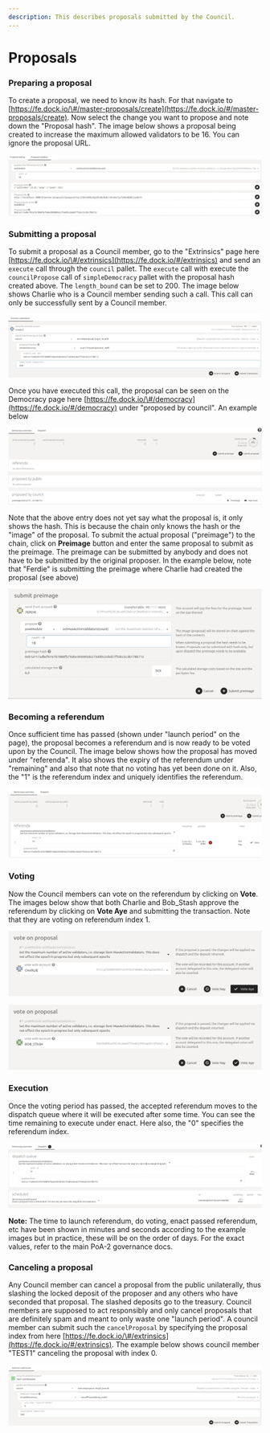 ```yaml
---
description: This describes proposals submitted by the Council.
---
```


# Proposals

### Preparing a proposal

To create a proposal, we need to know its hash. For that navigate to [https://fe.dock.io/\#/master-proposals/create](https://fe.dock.io/#/master-proposals/create). Now select the change you want to propose and note down the "Proposal hash". The image below shows a proposal being created to increase the maximum allowed validators to be 16. You can ignore the proposal URL.

![](../../../../../.gitbook/assets/proposal_hash_1.png)

### Submitting a proposal

To submit a proposal as a Council member, go to the "Extrinsics" page here [https://fe.dock.io/\#/extrinsics](https://fe.dock.io/#/extrinsics) and send an `execute` call through the `council` pallet. The `execute` call with execute the `councilPropose` call of `simpleDemocracy` pallet with the proposal hash created above. The `length_bound` can be set to 200. The image below shows Charlie who is a Council member sending such a call. This call can only be successfully sent by a Council member.

![](../../../../../.gitbook/assets/council_propose.png)

Once you have executed this call, the proposal can be seen on the Democracy page here [https://fe.dock.io/\#/democracy](https://fe.dock.io/#/democracy) under "proposed by council". An example below

![](../../../../../.gitbook/assets/prop_by_council.png)

Note that the above entry does not yet say what the proposal is, it only shows the hash. This is because the chain only knows the hash or the "image" of the proposal. To submit the actual proposal \("preimage"\) to the chain, click on **Preimage** button and enter the same proposal to submit as the preimage. The preimage can be submitted by anybody and does not have to be submitted by the original proposer. In the example below, note that "Ferdie" is submitting the preimage where Charlie had created the proposal \(see above\)

![](../../../../../.gitbook/assets/preimage-2.png)

### Becoming a referendum

Once sufficient time has passed \(shown under "launch period" on the page\), the proposal becomes a referendum and is now ready to be voted upon by the Council. The image below shows how the proposal has moved under "referenda". It also shows the expiry of the referendum under "remaining" and also that note that no voting has yet been done on it. Also, the "1" is the referendum index and uniquely identifies the referendum.

![](../../../../../.gitbook/assets/referendum-3.png)

### Voting

Now the Council members can vote on the referendum by clicking on **Vote**. The images below show that both Charlie and Bob\_Stash approve the referendum by clicking on **Vote Aye** and submitting the transaction. Note that they are voting on referendum index 1.

![](../../../../../.gitbook/assets/vote-3.png)

![](../../../../../.gitbook/assets/vote-4.png)

### Execution

Once the voting period has passed, the accepted referendum moves to the dispatch queue where it will be executed after some time. You can see the time remaining to execute under enact. Here also, the "0" specifies the referendum index.

![](../../../../../.gitbook/assets/dispatch-2.png)

**Note:** The time to launch referendum, do voting, enact passed referendum, etc have been shown in minutes and seconds according to the example images but in practice, these will be on the order of days. For the exact values, refer to the main PoA-2 governance docs.

### Canceling a proposal

Any Council member can cancel a proposal from the public unilaterally, thus slashing the locked deposit of the proposer and any others who have seconded that proposal. The slashed deposits go to the treasury. Council members are supposed to act responsibly and only cancel proposals that are definitely spam and meant to only waste one "launch period". A council member can submit such the `cancelProposal` by specifying the proposal index from here [https://fe.dock.io/\#/extrinsics](https://fe.dock.io/#/extrinsics). The example below shows council member "TEST1" canceling the proposal with index 0.

![](../../../../../.gitbook/assets/cancel_prop.png)


